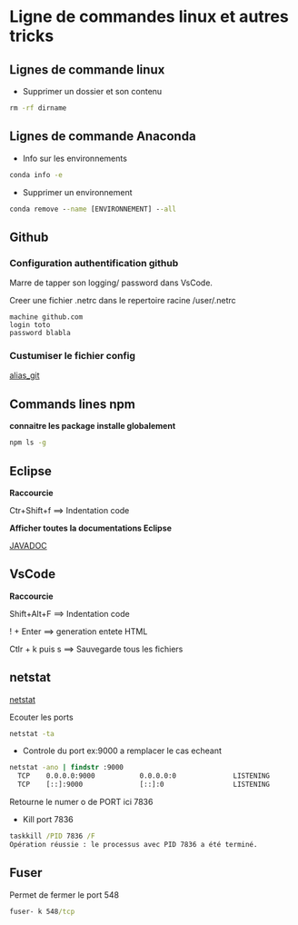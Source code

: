 # Ligne de commandes linux et autres tricks

## Lignes de commande linux

* Supprimer un dossier et son contenu

```cmd
rm -rf dirname
```

## Lignes de commande Anaconda

* Info sur les environnements

```cmd
conda info -e
```

* Supprimer un environnement

```cmd
conda remove --name [ENVIRONNEMENT] --all 

```




## Github

### Configuration authentification github

Marre de tapper son logging/ password dans VsCode.

Creer une fichier .netrc dans le repertoire racine /user/.netrc

```.netrc
machine github.com
login toto
password blabla
```

### Custumiser le fichier config

[alias_git](https://www.atlassian.com/fr/git/tutorials/git-alias)

## Commands lines npm

**connaitre les package installe globalement**

```cmd
npm ls -g
```

## Eclipse

**Raccourcie**

Ctr+Shift+f ==> Indentation code

**Afficher toutes la documentations Eclipse**

[JAVADOC](http://objis.com/tutoriel-java-n4-integration-de-la-javadoc-jse-dans-eclipse/)


## VsCode

**Raccourcie**

Shift+Alt+F ==> Indentation code

! + Enter ==> generation entete HTML

Ctlr + k  puis s ==> Sauvegarde tous les fichiers

## netstat

[netstat](http://www.faqs.org/docs/linux_network/)

Ecouter les ports 

```cmd
netstat -ta
```
* Controle du port ex:9000 a remplacer le cas echeant

```cmd
netstat -ano | findstr :9000
  TCP    0.0.0.0:9000           0.0.0.0:0              LISTENING       7836
  TCP    [::]:9000              [::]:0                 LISTENING       7836
```
Retourne le numer o de PORT ici 7836

* Kill port 7836

```cmd
taskkill /PID 7836 /F
Opération réussie : le processus avec PID 7836 a été terminé.
```
## Fuser

Permet de fermer le port 548

```cmd
fuser- k 548/tcp 
```
